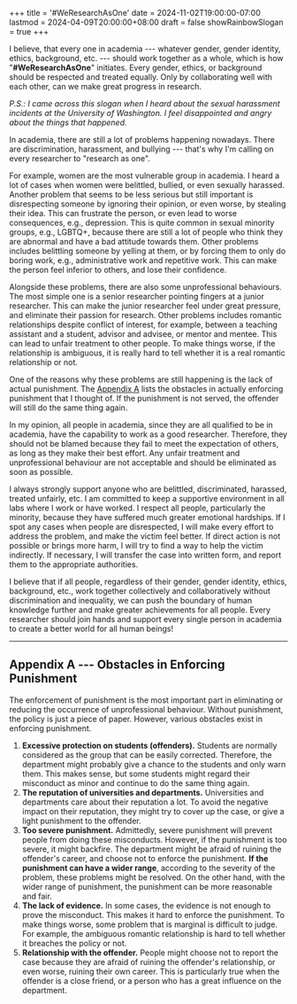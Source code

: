 +++
title = '#WeResearchAsOne'
date = 2024-11-02T19:00:00-07:00
lastmod = 2024-04-09T20:00:00+08:00
draft = false
showRainbowSlogan = true
+++

I believe, that every one in academia --- whatever gender, gender
identity, ethics, background, etc. --- should work together as a
whole, which is how "**#WeResearchAsOne**" initiates. Every gender,
ethics, or background should be respected and treated equally. Only
by collaborating well with each other, can we make great progress
in research.

<!--more-->

*P.S.: I came across this slogan when I heard about the sexual
harassment incidents at the University of Washington. I feel disappointed
and angry about the things that happened.*

<!-- [^1]: [Final report](https://drive.google.com/file/d/16Jvh--LRsKipZYo9vFdqTLIjl6M5Iof9/view),
  Attachment [A](https://drive.google.com/file/d/1mkltXxAr0DkKghlRwyNu5Phm5B8ffRFc/view),
  [B](https://drive.google.com/file/d/1iVI82ALs0PwdtDuF67dEpwgXKJg-tYuu/view),
  [C](https://drive.google.com/file/d/1rksfcbVt2ANSNMpV_HkHIpnqrjMMJvnu/view),
  [D](https://drive.google.com/file/d/1ALdJQp6xswby-UeMcb8uZxVqMYyeo3Cv/view). -->

In academia, there are still a lot of problems happening nowadays.
There are discrimination, harassment, and bullying --- that's why
I'm calling on every researcher to "research as one".

For example, women are the most vulnerable group in academia.
I heard a lot of cases when women were belittled, bullied, or even
sexually harassed. Another problem that seems to be less serious but
still important is disrespecting someone by ignoring their opinion,
or even worse, by stealing their idea. This can frustrate the person,
or even lead to worse consequences, e.g., depression. This is quite
common in sexual minority groups, e.g., LGBTQ+, because there are still
a lot of people who think they are abnormal and have a bad attitude
towards them.
Other problems includes belittling someone by yelling at them, or by
forcing them to only do boring work, e.g., administrative work and
repetitive work. This can make the person feel inferior to others,
and lose their confidence.

Alongside these problems, there are also some unprofessional behaviours.
The most simple one is a senior researcher pointing fingers at a junior
researcher. This can make the junior researcher feel under great pressure,
and eliminate their passion for research. Other problems includes romantic
relationships despite conflict of interest, for example, between a teaching
assistant and a student, advisor and advisee, or mentor and mentee. This
can lead to unfair treatment to other people. To make things worse, if the
relationship is ambiguous, it is really hard to tell whether it is a real
romantic relationship or not.

One of the reasons why these problems are still happening is the lack of
actual punishment. The
[Appendix A](#appendix-a-----obstacles-in-enforcing-punishment) lists the
obstacles in actually enforcing punishment that I thought of. If the
punishment is not served, the offender will still do the same thing again.

In my opinion, all people in academia, since they are all qualified to
be in academia, have the capability to work as a good researcher.
Therefore, they should not be blamed because they fail to meet the
expectation of others, as long as they make their best effort.
Any unfair treatment and unprofessional behaviour are not acceptable
and should be eliminated as soon as possible.

I always strongly support anyone who are belittled, discriminated,
harassed, treated unfairly, etc. I am committed to keep a supportive
environment in all labs where I work or have worked. I respect all
people, particularly the minority, because they have suffered much
greater emotional hardships. If I spot any cases when people
are disrespected, I will make every effort to address the problem, and
make the victim feel better. If direct action is not possible or brings
more harm, I will try to find a way to help the victim indirectly.
If necessary, I will transfer the case into written form, and report
them to the appropriate authorities.

I believe that if all people, regardless of their gender, gender
identity, ethics, background, etc., work together collectively and
collaboratively without discrimination and inequality, we can push
the boundary of human knowledge further and make greater achievements
for all people. Every researcher should join hands and support every single
person in academia to create a better world for all human beings!

-----

## Appendix A --- Obstacles in Enforcing Punishment

The enforcement of punishment is the most important part in eliminating
or reducing the occurrence of unprofessional behaviour. Without punishment,
the policy is just a piece of paper. However, various obstacles exist
in enforcing punishment.

1. **Excessive protection on students (offenders).**
   Students are normally considered as the group that can be easily
   corrected. Therefore, the department might probably give a chance
   to the students and only warn them. This makes sense, but some
   students might regard their misconduct as minor and continue to
   do the same thing again.
2. **The reputation of universities and departments.**
   Universities and departments care about their reputation a lot. To
   avoid the negative impact on their reputation, they might try to
   cover up the case, or give a light punishment to the offender.
3. **Too severe punishment.**
   Admittedly, severe punishment will prevent people from doing these
   misconducts. However, if the punishment is too severe, it might
   backfire. The department might be afraid of ruining the offender's
   career, and choose not to enforce the punishment.
   **If the punishment can have a wider range**, according to
   the severity of the problem, these problems might be resolved. On
   the other hand, with the wider range of punishment, the punishment
   can be more reasonable and fair.
4. **The lack of evidence.**
   In some cases, the evidence is not enough to prove the misconduct.
   This makes it hard to enforce the punishment. To make things worse,
   some problem that is marginal is difficult to judge. For example,
   the ambiguous romantic relationship is hard to tell whether it
   breaches the policy or not.
5. **Relationship with the offender.**
   People might choose not to report the case because they
   are afraid of ruining the offender's relationship, or even worse,
   ruining their own career. This is particularly true when the
   offender is a close friend, or a person who has a great influence
   on the department.
